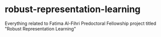 # robust-representation-learning
Everything related to Fatima Al-Fihri Predoctoral Fellowship project titled "Robust Representation Learning" 
